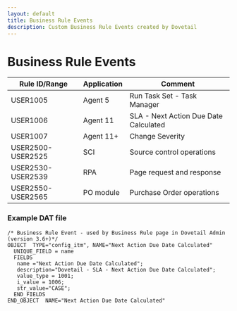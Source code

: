 ```yaml
---
layout: default
title: Business Rule Events
description: Custom Business Rule Events created by Dovetail
---
```


# Business Rule Events

| Rule ID/Range  | Application  | Comment |
| --- | --- | --- |
| USER1005 | Agent 5 | Run Task Set - Task Manager
| USER1006 | Agent 11 | SLA - Next Action Due Date Calculated
| USER1007 | Agent 11+ | Change Severity
| USER2500-USER2525 | SCI  | Source control operations|
| USER2530-USER2539 | RPA  | Page request and response|
| USER2550-USER2565| PO module  | Purchase Order operations|


### Example DAT file
```
/* Business Rule Event - used by Business Rule page in Dovetail Admin (version 3.6+)*/
OBJECT  TYPE="config_itm", NAME="Next Action Due Date Calculated"
  UNIQUE_FIELD = name
  FIELDS
   name ="Next Action Due Date Calculated";
   description="Dovetail - SLA - Next Action Due Date Calculated";
   value_type = 1001;
   i_value = 1006;
   str_value="CASE";
  END_FIELDS
END_OBJECT  NAME="Next Action Due Date Calculated"
```
